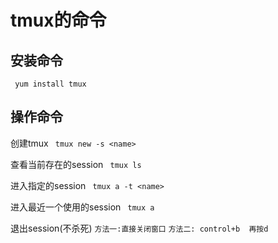 # tmux的命令

## 安装命令
` yum install tmux`

## 操作命令

创建tmux
` tmux new -s <name>`

查看当前存在的session
` tmux ls`

进入指定的session
` tmux a -t <name>`

进入最近一个使用的session
` tmux a`

退出session(不杀死)
`方法一:直接关闭窗口`
`方法二: control+b  再按d`